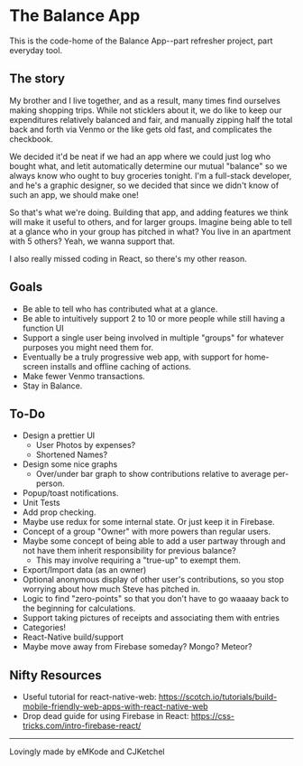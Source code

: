 # The Balance App

This is the code-home of the Balance App--part refresher project, part everyday tool.

## The story
My brother and I live together, and as a result, many times find ourselves making shopping trips. While not sticklers
about it, we do like to keep our expenditures relatively balanced and fair, and manually zipping half the total back
and forth via Venmo or the like gets old fast, and complicates the checkbook.

We decided it'd be neat if we had an  app where we could just log who bought what, and letit automatically determine
our mutual "balance" so we always know who ought to buy groceries tonight. I'm a full-stack developer, and he's a
graphic designer, so we decided that since we didn't know of such an app, we should make one!

So that's what we're doing. Building that app, and adding features we think will make it useful to others, and for
larger groups. Imagine being able to tell at a glance who in your group has pitched in what? You live in an apartment
with 5 others? Yeah, we wanna support that.

I also really missed coding in React, so there's my other reason.

## Goals

* Be able to tell who has contributed what at a glance.
* Be able to intuitively support 2 to 10 or more people while still having a function UI
* Support a single user being involved in multiple "groups" for whatever purposes you might need them for.
* Eventually be a truly progressive web app, with support for home-screen installs and offline caching of actions.
* Make fewer Venmo transactions.
* Stay in Balance.

## To-Do

* Design a prettier UI
  * User Photos by expenses?
  * Shortened Names?
* Design some nice graphs
  * Over/under bar graph to show contributions relative to average per-person.
* Popup/toast notifications.
* Unit Tests
* Add prop checking.
* Maybe use redux for some internal state. Or just keep it in Firebase.
* Concept of a group "Owner" with more powers than regular users.
* Maybe some concept of being able to add a user partway through and not have them inherit responsibility for previous balance?
  * This may involve requiring a "true-up" to exempt them.
* Export/Import data (as an owner)
* Optional anonymous display of other user's contributions, so you stop worrying about how much Steve has pitched in.
* Logic to find "zero-points" so that you don't have to go waaaay back to the beginning for calculations.
* Support taking pictures of receipts and associating them with entries
* Categories!
* React-Native build/support
* Maybe move away from Firebase someday? Mongo? Meteor?


## Nifty Resources
* Useful tutorial for react-native-web: https://scotch.io/tutorials/build-mobile-friendly-web-apps-with-react-native-web
* Drop dead guide for using Firebase in React: https://css-tricks.com/intro-firebase-react/
---
Lovingly made by eMKode and CJKetchel


